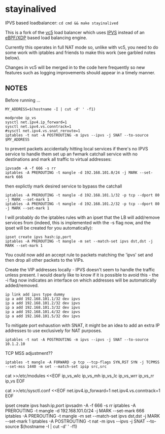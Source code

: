 # stayinalived

IPVS based loadbalancer: `cd cmd && make stayinalived`

This is a fork of the [vc5](https://github.com/davidcoles/vc5) load
balancer which uses
[IPVS](https://en.wikipedia.org/wiki/IP_Virtual_Server) instead of an
[eBPF/XDP](https://github.com/davidcoles/xvs) based load balancing
engine.

Currently this operates in full NAT mode so, unlike with vc5, you need
to do some work with iptables and friends to make this work (see
garbled notes below).


Changes in vc5 will be merged in to the code here frequently so new
features such as logging improvements should appear in a timely manner.

## NOTES

Before running ...

```
MY_ADDRESS=$(hostname -I | cut -d' ' -f1)

modprobe ip_vs
sysctl net.ipv4.ip_forward=1
sysctl net.ipv4.vs.conntrack=1
#sysctl net.ipv4.vs.snat_reroute=1
iptables -t nat -A POSTROUTING -m ipvs --ipvs -j SNAT --to-source $MY_ADDRESS
```

to prevent packets accidentally hitting local services if there's no IPVS service to handle them
set up an fwmark catchall service with no destinations and mark all traffic to virtual addresses:

```
ipvsadm -A -f 666 -s rr
iptables -A PREROUTING -t mangle -d 192.168.101.0/24 -j MARK --set-mark 666
```

then explictly mark desired service to bypass the catchall

```
iptables -A PREROUTING -t mangle -d 192.168.101.1/32 -p tcp --dport 80 -j MARK --set-mark 1
iptables -A PREROUTING -t mangle -d 192.168.101.2/32 -p tcp --dport 80 -j MARK --set-mark 1
```

I will probably do the iptables rules with an ipset that the LB will
add/remove services from (indeed, this is implemented with the -s flag
now, and the ipset will be created for you automatically):

```
ipset create ipvs hash:ip,port
iptables -A PREROUTING -t mangle -m set --match-set ipvs dst,dst -j MARK --set-mark 1
```

You could now add an accept rule to packets matching the 'ipvs' set
and then drop all other packets to the VIPs.


Create the VIP addresses locally - IPVS doesn't seem to handle the traffic
unless present.  I would dearly like to know if it is possible to
avoid this - the -i flag now indicates an interface on which addresses
will be automatically added/removed.

```
ip link add ipvs type dummy
ip a add 192.168.101.1/32 dev ipvs
ip a add 192.168.101.2/32 dev ipvs
ip a add 192.168.101.3/32 dev ipvs
ip a add 192.168.101.4/32 dev ipvs
ip a add 192.168.101.5/32 dev ipvs
```


To mitigate port exhaustion with SNAT, it might be an idea to add an
extra IP addresses to use exclusively for NAT purposes.

```
iptables -t nat -A POSTROUTING -m ipvs --ipvs -j SNAT --to-source 10.1.2.10
```


TCP MSS adjustment??

```
iptables -t mangle -A FORWARD -p tcp --tcp-flags SYN,RST SYN -j TCPMSS --set-mss 1440 -m set --match-set ipip src,src

```


cat >>/etc/modules <<EOF
ip_vs_wlc
ip_vs_mh
ip_vs_lc
ip_vs_wrr
ip_vs_rr
ip_vs
EOF

cat >>/etc/sysctl.conf <<EOF
net.ipv4.ip_forward=1
net.ipv4.vs.conntrack=1
EOF

ipset create ipvs hash:ip,port
ipvsadm -A -f 666 -s rr
iptables -A PREROUTING -t mangle -d 192.168.101.0/24 -j MARK --set-mark 666
iptables -A PREROUTING -t mangle -m set --match-set ipvs dst,dst -j MARK --set-mark 1
iptables -A POSTROUTING -t nat -m ipvs --ipvs -j SNAT --to-source $(hostname -I | cut -d' ' -f1)
```
